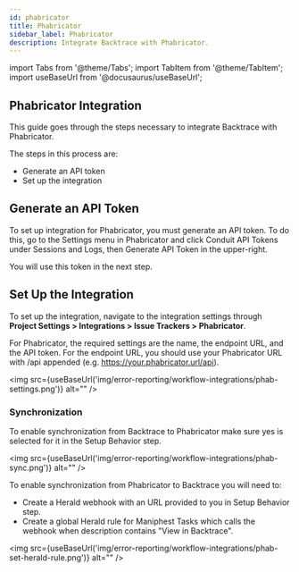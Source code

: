 ```yaml
---
id: phabricator
title: Phabricator
sidebar_label: Phabricator
description: Integrate Backtrace with Phabricator.
---
```

import Tabs from '@theme/Tabs';
import TabItem from '@theme/TabItem';
import useBaseUrl from '@docusaurus/useBaseUrl';

## Phabricator Integration
This guide goes through the steps necessary to integrate Backtrace with Phabricator.

The steps in this process are:
- Generate an API token
- Set up the integration

## Generate an API Token
To set up integration for Phabricator, you must generate an API token. To do this, go to the Settings menu in Phabricator and click Conduit API Tokens under Sessions and Logs, then Generate API Token in the upper-right.

You will use this token in the next step.

## Set Up the Integration
To set up the integration, navigate to the integration settings through **Project Settings > Integrations > Issue Trackers > Phabricator**.

For Phabricator, the required settings are the name, the endpoint URL, and the API token. For the endpoint URL, you should use your Phabricator URL with /api appended (e.g. https://your.phabricator.url/api).

<img src={useBaseUrl('img/error-reporting/workflow-integrations/phab-settings.png')} alt="" />

### Synchronization
To enable synchronization from Backtrace to Phabricator make sure yes is selected for it in the Setup Behavior step.

<img src={useBaseUrl('img/error-reporting/workflow-integrations/phab-sync.png')} alt="" />

To enable synchronization from Phabricator to Backtrace you will need to:
- Create a Herald webhook with an URL provided to you in Setup Behavior step.
- Create a global Herald rule for Maniphest Tasks which calls the webhook when description contains "View in Backtrace".

<img src={useBaseUrl('img/error-reporting/workflow-integrations/phab-set-herald-rule.png')} alt="" />
